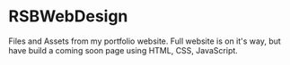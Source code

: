 # RSBWebDesign
Files and Assets from my portfolio website. Full website is on it's way, but have build a coming soon page using HTML, CSS, JavaScript.
